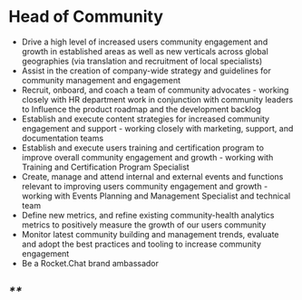 # Head of Community

* Drive a high level of increased users community engagement and growth in established areas as well as new verticals across global geographies \(via translation and recruitment of local specialists\)
* Assist in the creation of  company-wide strategy and guidelines for community management and engagement 
* Recruit, onboard, and coach a team of community advocates - working closely with HR department work in conjunction with community leaders to Influence the product roadmap and the development backlog
* Establish and execute content strategies for increased community engagement and support - working closely with marketing, support, and documentation teams
* Establish and execute users training and certification program to improve overall community engagement and growth - working with Training and Certification Program Specialist 
* Create, manage and attend internal and external events and functions relevant to improving users community engagement and growth - working with Events Planning and Management Specialist and technical team
* Define new metrics, and refine existing community-health analytics metrics to positively measure the growth of our users community
* Monitor latest community building and management trends, evaluate and adopt the best practices and tooling to increase community engagement
* Be a Rocket.Chat brand ambassador

## _\*\*_

